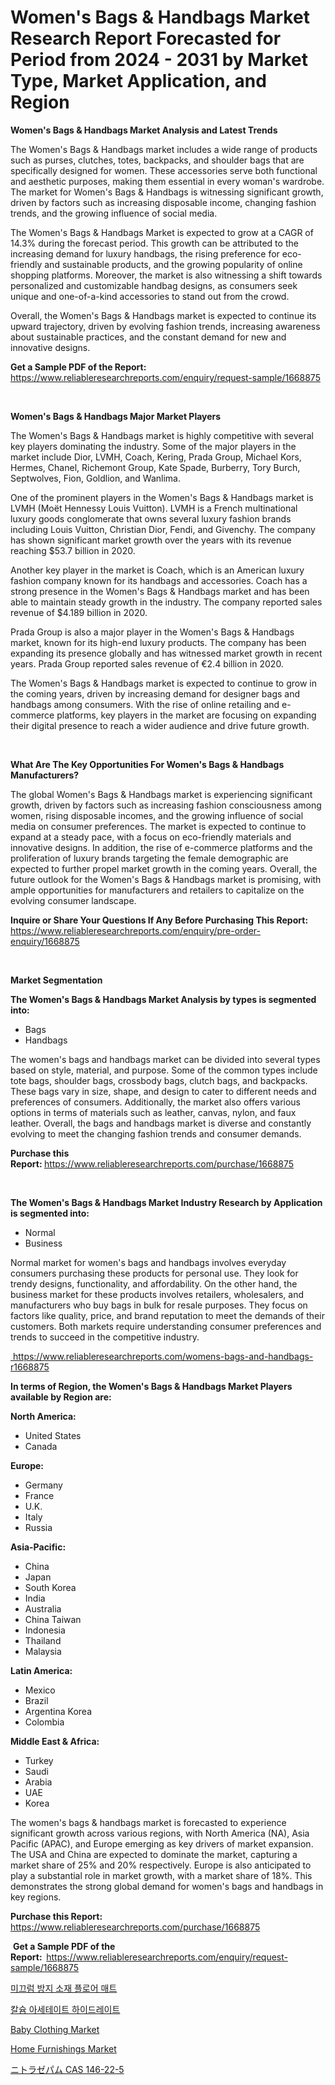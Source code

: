 <p><h1>Women's Bags & Handbags Market Research Report Forecasted for Period from 2024 -  2031 by Market Type, Market Application, and Region</h1></p><p><strong>Women's Bags & Handbags Market Analysis and Latest Trends</strong></p>
<p><p>The Women's Bags & Handbags market includes a wide range of products such as purses, clutches, totes, backpacks, and shoulder bags that are specifically designed for women. These accessories serve both functional and aesthetic purposes, making them essential in every woman's wardrobe. The market for Women's Bags & Handbags is witnessing significant growth, driven by factors such as increasing disposable income, changing fashion trends, and the growing influence of social media.</p><p>The Women's Bags & Handbags Market is expected to grow at a CAGR of 14.3% during the forecast period. This growth can be attributed to the increasing demand for luxury handbags, the rising preference for eco-friendly and sustainable products, and the growing popularity of online shopping platforms. Moreover, the market is also witnessing a shift towards personalized and customizable handbag designs, as consumers seek unique and one-of-a-kind accessories to stand out from the crowd.</p><p>Overall, the Women's Bags & Handbags market is expected to continue its upward trajectory, driven by evolving fashion trends, increasing awareness about sustainable practices, and the constant demand for new and innovative designs.</p></p>
<p><strong>Get a Sample PDF of the Report:&nbsp;</strong> <a href="https://www.reliableresearchreports.com/enquiry/request-sample/1668875">https://www.reliableresearchreports.com/enquiry/request-sample/1668875</a></p>
<p>&nbsp;</p>
<p><strong>Women's Bags & Handbags Major Market Players</strong></p>
<p><p>The Women's Bags & Handbags market is highly competitive with several key players dominating the industry. Some of the major players in the market include Dior, LVMH, Coach, Kering, Prada Group, Michael Kors, Hermes, Chanel, Richemont Group, Kate Spade, Burberry, Tory Burch, Septwolves, Fion, Goldlion, and Wanlima.</p><p>One of the prominent players in the Women's Bags & Handbags market is LVMH (Moët Hennessy Louis Vuitton). LVMH is a French multinational luxury goods conglomerate that owns several luxury fashion brands including Louis Vuitton, Christian Dior, Fendi, and Givenchy. The company has shown significant market growth over the years with its revenue reaching $53.7 billion in 2020.</p><p>Another key player in the market is Coach, which is an American luxury fashion company known for its handbags and accessories. Coach has a strong presence in the Women's Bags & Handbags market and has been able to maintain steady growth in the industry. The company reported sales revenue of $4.189 billion in 2020.</p><p>Prada Group is also a major player in the Women's Bags & Handbags market, known for its high-end luxury products. The company has been expanding its presence globally and has witnessed market growth in recent years. Prada Group reported sales revenue of €2.4 billion in 2020.</p><p>The Women's Bags & Handbags market is expected to continue to grow in the coming years, driven by increasing demand for designer bags and handbags among consumers. With the rise of online retailing and e-commerce platforms, key players in the market are focusing on expanding their digital presence to reach a wider audience and drive future growth.</p></p>
<p>&nbsp;</p>
<p><strong>What Are The Key Opportunities For Women's Bags & Handbags Manufacturers?</strong></p>
<p><p>The global Women's Bags & Handbags market is experiencing significant growth, driven by factors such as increasing fashion consciousness among women, rising disposable incomes, and the growing influence of social media on consumer preferences. The market is expected to continue to expand at a steady pace, with a focus on eco-friendly materials and innovative designs. In addition, the rise of e-commerce platforms and the proliferation of luxury brands targeting the female demographic are expected to further propel market growth in the coming years. Overall, the future outlook for the Women's Bags & Handbags market is promising, with ample opportunities for manufacturers and retailers to capitalize on the evolving consumer landscape.</p></p>
<p><strong>Inquire or Share Your Questions If Any Before Purchasing This Report:</strong> <a href="https://www.reliableresearchreports.com/enquiry/pre-order-enquiry/1668875">https://www.reliableresearchreports.com/enquiry/pre-order-enquiry/1668875</a></p>
<p>&nbsp;</p>
<p><strong>Market Segmentation</strong></p>
<p><strong>The Women's Bags & Handbags Market Analysis by types is segmented into:</strong></p>
<p><ul><li>Bags</li><li>Handbags</li></ul></p>
<p><p>The women's bags and handbags market can be divided into several types based on style, material, and purpose. Some of the common types include tote bags, shoulder bags, crossbody bags, clutch bags, and backpacks. These bags vary in size, shape, and design to cater to different needs and preferences of consumers. Additionally, the market also offers various options in terms of materials such as leather, canvas, nylon, and faux leather. Overall, the bags and handbags market is diverse and constantly evolving to meet the changing fashion trends and consumer demands.</p></p>
<p><strong>Purchase this Report:&nbsp;</strong><a href="https://www.reliableresearchreports.com/purchase/1668875">https://www.reliableresearchreports.com/purchase/1668875</a></p>
<p>&nbsp;</p>
<p><strong>The Women's Bags & Handbags Market Industry Research by Application is segmented into:</strong></p>
<p><ul><li>Normal</li><li>Business</li></ul></p>
<p><p>Normal market for women's bags and handbags involves everyday consumers purchasing these products for personal use. They look for trendy designs, functionality, and affordability. On the other hand, the business market for these products involves retailers, wholesalers, and manufacturers who buy bags in bulk for resale purposes. They focus on factors like quality, price, and brand reputation to meet the demands of their customers. Both markets require understanding consumer preferences and trends to succeed in the competitive industry.</p></p>
<p><a href="https://www.reliableresearchreports.com/womens-bags-and-handbags-r1668875">&nbsp;https://www.reliableresearchreports.com/womens-bags-and-handbags-r1668875</a></p>
<p><strong>In terms of Region, the Women's Bags & Handbags Market Players available by Region are:</strong></p>
<p>
    <p> <strong> North America: </strong>
        <ul>
            <li>United States</li>
            <li>Canada</li>
        </ul>
        </p> 
    <p> <strong> Europe: </strong>
        <ul>
            <li>Germany</li>
            <li>France</li>
            <li>U.K.</li>
            <li>Italy</li>
            <li>Russia</li>
        </ul>
        </p> 
    <p> <strong> Asia-Pacific: </strong>
        <ul>
            <li>China</li>
            <li>Japan</li>
            <li>South Korea</li>
            <li>India</li>
            <li>Australia</li>
            <li>China Taiwan</li>
            <li>Indonesia</li>
            <li>Thailand</li>
            <li>Malaysia</li>
        </ul>
        </p> 
    <p> <strong> Latin America: </strong>
        <ul>
            <li>Mexico</li>
            <li>Brazil</li>
            <li>Argentina Korea</li>
            <li>Colombia</li>
        </ul>
        </p> 
    <p> <strong> Middle East & Africa: </strong>
        <ul>
            <li>Turkey</li>
            <li>Saudi</li>
            <li>Arabia</li>
            <li>UAE</li>
            <li>Korea</li>
        </ul>
    </p>
    </p>
<p><p>The women's bags & handbags market is forecasted to experience significant growth across various regions, with North America (NA), Asia Pacific (APAC), and Europe emerging as key drivers of market expansion. The USA and China are expected to dominate the market, capturing a market share of 25% and 20% respectively. Europe is also anticipated to play a substantial role in market growth, with a market share of 18%. This demonstrates the strong global demand for women's bags and handbags in key regions.</p></p>
<p><strong>Purchase this Report: </strong><a href="https://www.reliableresearchreports.com/purchase/1668875">https://www.reliableresearchreports.com/purchase/1668875</a></p>
<p>&nbsp;<strong>Get a Sample PDF of the Report:&nbsp;&nbsp;</strong><a href="https://www.reliableresearchreports.com/enquiry/request-sample/1668875">https://www.reliableresearchreports.com/enquiry/request-sample/1668875</a></p>
<p><strong></strong></p>
<p><p><a href="https://medium.com/@elod.85/%EA%B8%88%EC%A7%80-%EB%AF%B8%EB%81%84%EB%9F%BC-%EB%B0%A9%EC%A7%80-%EC%86%8C%EC%9E%AC-%EB%B0%94%EB%8B%A5-%EB%A7%A4%ED%8A%B8-%EC%8B%9C%EC%9E%A5-%EC%98%88%EC%B8%A1-%EC%8B%9C%EC%9E%A5-%EB%8F%99%ED%96%A5-%EB%B0%8F-%EC%98%81%ED%96%A5-%EB%B6%84%EC%84%9D-2024-2031-1c8e171baaf3">미끄럼 방지 소재 플로어 매트</a></p><p><a href="https://medium.com/@dayanarunolfsdottir/%EC%B9%BC%EC%8A%98-%EC%95%84%EC%84%B8%ED%85%8C%EC%9D%B4%ED%8A%B8-%EC%88%98%ED%99%94%EB%AC%BC-%EC%8B%9C%EC%9E%A5-%EC%A0%84%EB%A7%9D-%EB%B0%8F-2024%EB%85%84%EB%B6%80%ED%84%B0-2031%EB%85%84%EA%B9%8C%EC%A7%80%EC%9D%98-%EC%98%88%EC%B8%A1-78a70f5863fb">칼슘 아세테이트 하이드레이트</a></p><p><a href="https://github.com/sofayahoo2023/Market-Research-Report-List-5/blob/main/baby-clothing-market.md">Baby Clothing Market</a></p><p><a href="https://github.com/niyotibauri9/Market-Research-Report-List-1/blob/main/home-furnishings-market.md">Home Furnishings Market</a></p><p><a href="https://github.com/hardee896/Market-Research-Report-List-1/blob/main/7611611143049.md">ニトラゼパム CAS 146-22-5</a></p></p>